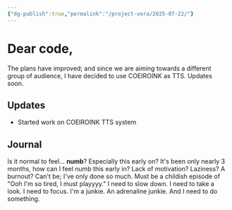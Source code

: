 ```yaml
---
{"dg-publish":true,"permalink":"/project-vera/2025-07-22/"}
---
```


# Dear code,
The plans have improved; and since we are aiming towards a different group of audience, I have decided to use COEIROINK as TTS.
Updates soon.

## Updates
- Started work on COEIROINK TTS system

## Journal
Is it normal to feel... **numb**? Especially this early on?
It's been only nearly 3 months, how can I feel numb this early in? Lack of motivation? Laziness? A burnout? Can't be; I've only done so much. Must be a childish episode of "Ooh I'm so tired, I must playyyy."
I need to slow down.
I need to take a look.
I need to focus.
I'm a junkie. An adrenaline junkie.
And I need to do something.